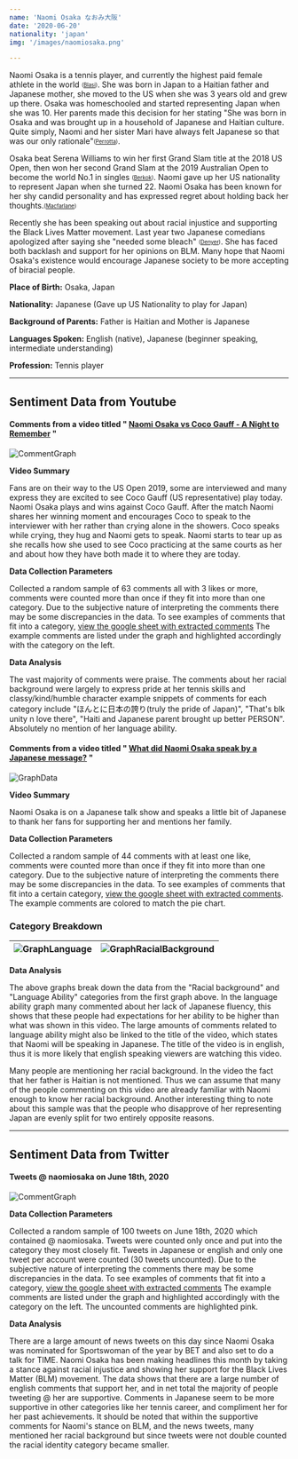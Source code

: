 ```yaml
---
name: 'Naomi Osaka なおみ大阪'
date: '2020-06-20'
nationality: 'japan'
img: '/images/naomiosaka.png'

---
```


Naomi Osaka is a tennis player, and currently the highest paid female athlete in the world <sub><sup>([Blasi](https://surp2020.racheljn.vercel.app/sources))</sup></sub>. She was born in Japan to a Haitian father and Japanese mother, she moved to the US when she was 3 years old and grew up there. Osaka was homeschooled and started representing Japan when she was 10. Her parents made this decision for her stating "She was born in Osaka and was brought up in a household of Japanese and Haitian culture. Quite simply, Naomi and her sister Mari have always felt Japanese so that was our only rationale"<sub><sup>([Perrotta](https://surp2020.racheljn.vercel.app/sources))</sup></sub>.

Osaka beat Serena Williams to win her first Grand Slam title at the 2018 US Open, then won her second Grand Slam at the 2019 Australian Open to become the world No.1 in singles <sub><sup>([Berkok](https://surp2020.racheljn.vercel.app/sources))</sup></sub>. Naomi gave up her US nationality to represent Japan when she turned 22. Naomi Osaka has been known for her shy candid personality and has expressed regret about holding back her thoughts.<sub><sup>([Macfarlane](https://surp2020.racheljn.vercel.app/sources))</sup></sub>

Recently she has been speaking out about racial injustice and supporting the Black Lives Matter movement. Last year two Japanese comedians apologized after saying she "needed some bleach" <sub><sup>([Denyer](https://surp2020.racheljn.vercel.app/sources))</sup></sub>. She has faced both backlash and support for her opinions on BLM. Many hope that Naomi Osaka's existence would encourage Japanese society to be more accepting of biracial people.


**Place of Birth:** Osaka, Japan

**Nationality:** Japanese (Gave up US Nationality to play for Japan)

**Background of Parents:** Father is Haitian and Mother is Japanese

**Languages Spoken:** English (native), Japanese (beginner speaking, intermediate understanding)

**Profession:** Tennis player

---

## Sentiment Data from Youtube

#### Comments from a video titled " [Naomi Osaka vs Coco Gauff - A Night to Remember](https://www.youtube.com/watch?v=9zAqdVF489k) "

![CommentGraph](/images/naomi/NaomiOsakavsCocoGauff.svg)

**Video Summary**

 Fans are on their way to the US Open 2019, some are interviewed and many express they are excited to see Coco Gauff (US representative) play today. Naomi Osaka plays and wins against Coco Gauff. After the match Naomi shares her winning moment and encourages Coco to speak to the interviewer with her rather than crying alone in the showers. Coco speaks while crying, they hug and Naomi gets to speak. Naomi starts to tear up as she recalls how she used to see Coco practicing at the same courts as her and about how they have both made it to where they are today.

**Data Collection Parameters**

 Collected a random sample of 63 comments all with 3 likes or more, comments were counted more than once if they fit into more than one category. Due to the subjective nature of interpreting the comments there may be some discrepancies in the data. To see examples of comments that fit into a category, [view the google sheet with extracted comments](https://docs.google.com/spreadsheets/d/1iFAcS1Qrt4zLQA6nlotBMpiq1fN-Pi7NmQbsJqzfQro/edit?usp=sharing)  The example comments are listed under the graph and highlighted accordingly with the category on the left.


 **Data Analysis**

 The vast majority of comments were praise. The comments about her racial background were largely to express pride at her tennis skills and classy/kind/humble character example snippets of comments for each category include "ほんとに日本の誇り(truly the pride of Japan)", "That's blk unity n love there", "Haiti and Japanese parent brought up better PERSON". Absolutely no mention of her language ability.



#### Comments from a video titled " [What did Naomi Osaka speak by a Japanese message?](https://www.youtube.com/watch?v=5uh4-PbwYo0) "

![GraphData](/images/naomi/Comments2016NaomiJPNInterview.svg)

**Video Summary**

 Naomi Osaka is on a Japanese talk show and speaks a little bit of Japanese to thank her fans for supporting her and mentions her family.

**Data Collection Parameters**

 Collected a random sample of 44 comments with at least one like, comments were counted more than once if they fit into more than one category. Due to the subjective nature of interpreting the comments there may be some discrepancies in the data.
 To see examples of comments that fit into a certain category, [view the google sheet with extracted comments](https://docs.google.com/spreadsheets/d/1GwjjtjsA2ZQYZoNMU0jjvwHjmB3maTeRNWeTtn4wEH8/edit?usp=sharing).
 The example comments are colored to match the pie chart.

### Category Breakdown

| ![GraphLanguage](/images/naomi/LanguageAbilityComments.svg)| ![GraphRacialBackground](/images/naomi/RacialBackgroundComments.svg)|
| ----------- | ------ |

**Data Analysis**

  The above graphs break down the data from the "Racial background" and "Language Ability" categories from the first graph above. In the language ability graph many commented about her lack of Japanese fluency, this shows that these people had expectations for her ability to be higher than what was shown in this video. The large amounts of comments related to language ability might also be linked to the title of the video, which states that Naomi will be speaking in Japanese. The title of the video is in english, thus it is more likely that english speaking viewers are watching this video.

  Many people are mentioning her racial background. In the video the fact that her father is Haitian is not mentioned. Thus we can assume that many of the people commenting on this video are already familiar with Naomi enough to know her racial background. Another interesting thing to note about this sample was that the people who disapprove of her representing Japan are evenly split for two entirely opposite reasons.

---

## Sentiment Data from Twitter

#### Tweets @ naomiosaka on June 18th, 2020

![CommentGraph](/images/naomi/6_18_2020Tweets@naomiosaka.svg)

**Data Collection Parameters**

 Collected a random sample of 100 tweets on June 18th, 2020 which contained @ naomiosaka. Tweets were counted only once and put into the category they most closely fit. Tweets in Japanese or english and only one tweet per account were counted (30 tweets uncounted). Due to the subjective nature of interpreting the comments there may be some discrepancies in the data. To see examples of comments that fit into a category, [view the google sheet with extracted comments](https://docs.google.com/spreadsheets/d/1-rZkNkfBMEkqDR7q3eRQsFU_Pm5OxMJ8kjxj1pL39XY/edit?usp=sharing) The example comments are listed under the graph and highlighted accordingly with the category on the left. The uncounted comments are highlighted pink.


 **Data Analysis**

 There are a large amount of news tweets on this day since Naomi Osaka was nominated for Sportswoman of the year by BET and also set to do a talk for TIME. Naomi Osaka has been making headlines this month by taking a stance against racial injustice and showing her support for the Black Lives Matter (BLM) movement. The data shows that there are a large number of english comments that support her, and in net total the majority of people tweeting @ her are supportive. Comments in Japanese seem to be more supportive in other categories like her tennis career, and compliment her for her past achievements. It should be noted that within the supportive comments for Naomi's stance on BLM, and the news tweets, many mentioned her racial background but since tweets were not double counted the racial identity category became smaller.
